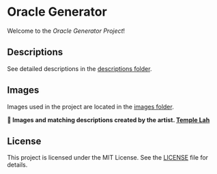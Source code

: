 # Oracle Generator

Welcome to the *Oracle Generator Project*!

## Descriptions

See detailed descriptions in the [descriptions folder](./descriptions).

## Images

Images used in the project are located in the [images folder](./images).

**🎨 Images and matching descriptions created by the artist. [Temple Lah](https://www.templelah.com)**

## License

This project is licensed under the MIT License. See the [LICENSE](LICENSE) file for details.

